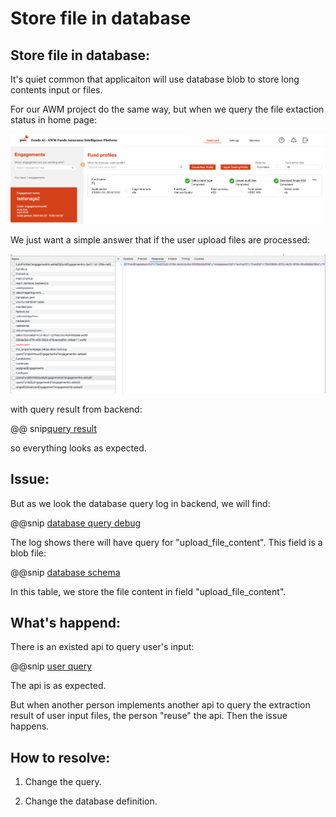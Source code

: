 # Store file in database

## Store file in database:

It's quiet common that applicaiton will use database blob to store long contents input or files.

For our AWM project do the same way, but when we query the file extaction status in home page:

![Query home](pic/query.png)

We just want a simple answer that if the user upload files are processed:

![Net work](pic/network.png)

with query result from backend:

@@ snip[query result](code/queryresult.txt)


so everything looks as expected.


## Issue:

But as we look the database query log in backend, we will find:

@@snip [database query debug](code/logs.txt)

The log shows there will have query for "upload_file_content". This field is 
a blob file:

@@snip [database schema](code/report.sql)


In this table, we store the file content in field "upload_file_content".

## What's happend:

There is an existed api to query user's input:

@@snip [user query](code/query.scala)

The api is as expected.

But when another person implements another api to query the extraction result of user input files,
the person "reuse" the api. Then the issue happens.


## How to resolve:

1. Change the query.

2. Change the database definition.